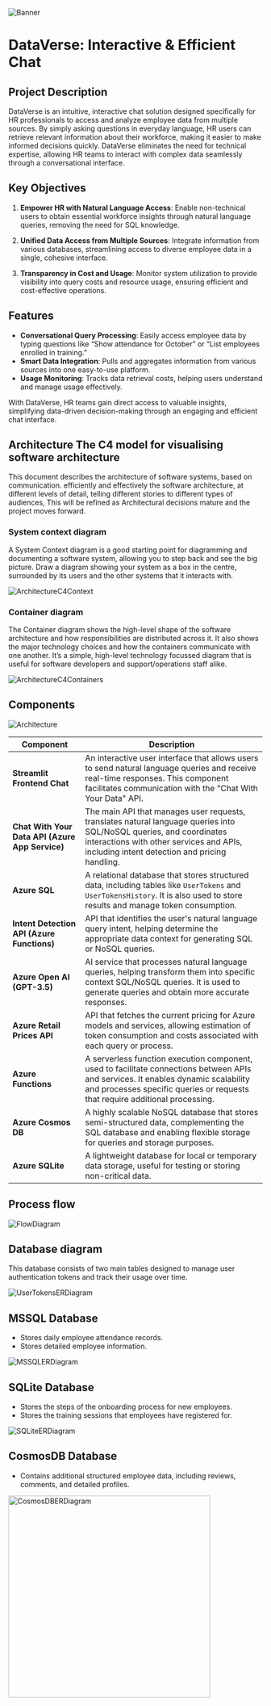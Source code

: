 ![Banner](./assets/banner.png)

# DataVerse: Interactive & Efficient Chat

## Project Description

DataVerse is an intuitive, interactive chat solution designed specifically for HR professionals to access and analyze employee data from multiple sources. By simply asking questions in everyday language, HR users can retrieve relevant information about their workforce, making it easier to make informed decisions quickly. DataVerse eliminates the need for technical expertise, allowing HR teams to interact with complex data seamlessly through a conversational interface.

## Key Objectives

1. **Empower HR with Natural Language Access**: Enable non-technical users to obtain essential workforce insights through natural language queries, removing the need for SQL knowledge.
   
2. **Unified Data Access from Multiple Sources**: Integrate information from various databases, streamlining access to diverse employee data in a single, cohesive interface.

3. **Transparency in Cost and Usage**: Monitor system utilization to provide visibility into query costs and resource usage, ensuring efficient and cost-effective operations.

## Features

- **Conversational Query Processing**: Easily access employee data by typing questions like “Show attendance for October” or “List employees enrolled in training.”
- **Smart Data Integration**: Pulls and aggregates information from various sources into one easy-to-use platform.
- **Usage Monitoring**: Tracks data retrieval costs, helping users understand and manage usage effectively.

With DataVerse, HR teams gain direct access to valuable insights, simplifying data-driven decision-making through an engaging and efficient chat interface.

## Architecture The C4 model for visualising software architecture

This document describes the architecture of software systems, based on communication.
efficiently and effectively the software architecture, at different levels of detail,
telling different stories to different types of audiences, This will be refined as
Architectural decisions mature and the project moves forward.

### System context diagram

A System Context diagram is a good starting point for diagramming and documenting a software system, allowing you to step back and see the big picture. Draw a diagram showing your system as a box in the centre, surrounded by its users and the other systems that it interacts with.

![ArchitectureC4Context](./assets/c4-model-context.png)

### Container diagram

The Container diagram shows the high-level shape of the software architecture and how responsibilities are distributed across it. It also shows the major technology choices and how the containers communicate with one another. It’s a simple, high-level technology focussed diagram that is useful for software developers and support/operations staff alike.

![ArchitectureC4Containers](./assets/c4-model-containers.png)

## Components

![Architecture](./assets/architecture.png)

| Component                  | Description                                                                                                                                                                                                                   |
|----------------------------|-------------------------------------------------------------------------------------------------------------------------------------------------------------------------------------------------------------------------------|
| **Streamlit Frontend Chat** | An interactive user interface that allows users to send natural language queries and receive real-time responses. This component facilitates communication with the "Chat With Your Data" API.                                |
| **Chat With Your Data API (Azure App Service)** | The main API that manages user requests, translates natural language queries into SQL/NoSQL queries, and coordinates interactions with other services and APIs, including intent detection and pricing handling.             |
| **Azure SQL**               | A relational database that stores structured data, including tables like `UserTokens` and `UserTokensHistory`. It is also used to store results and manage token consumption.                                               |
| **Intent Detection API (Azure Functions)**    | API that identifies the user's natural language query intent, helping determine the appropriate data context for generating SQL or NoSQL queries.                                                                           |
| **Azure Open AI (GPT-3.5)** | AI service that processes natural language queries, helping transform them into specific context SQL/NoSQL queries. It is used to generate queries and obtain more accurate responses.                                      |
| **Azure Retail Prices API** | API that fetches the current pricing for Azure models and services, allowing estimation of token consumption and costs associated with each query or process.                                                                |
| **Azure Functions**         | A serverless function execution component, used to facilitate connections between APIs and services. It enables dynamic scalability and processes specific queries or requests that require additional processing.            |
| **Azure Cosmos DB**         | A highly scalable NoSQL database that stores semi-structured data, complementing the SQL database and enabling flexible storage for queries and storage purposes.                                                            |
| **Azure SQLite**            | A lightweight database for local or temporary data storage, useful for testing or storing non-critical data.                                                                                                               |


## Process flow

![FlowDiagram](./assets/flow-diagram.png)

## Database diagram

This database consists of two main tables designed to manage user authentication tokens and track their usage over time.

![UserTokensERDiagram](./assets/user-tokens-er-diagram.png)

## MSSQL Database

- Stores daily employee attendance records.
- Stores detailed employee information.

![MSSQLERDiagram](./assets/mssql-er-diagram.png)

## SQLite Database

- Stores the steps of the onboarding process for new employees.
- Stores the training sessions that employees have registered for.

![SQLiteERDiagram](./assets/sqlite-er-diagram.png)

## CosmosDB Database

- Contains additional structured employee data, including reviews, comments, and detailed profiles.

<img src="./assets/cosmos-schema.png" alt="CosmosDBERDiagram" width="400"/>